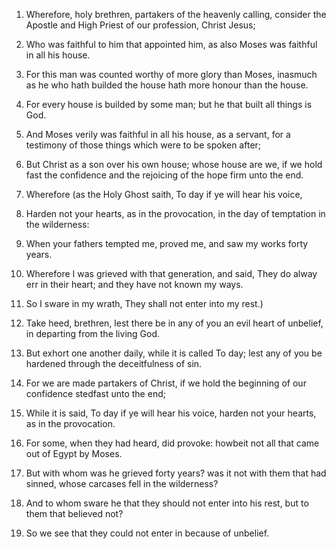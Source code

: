1. Wherefore, holy brethren, partakers of the heavenly calling,
consider the Apostle and High Priest of our profession, Christ Jesus;

2. Who was faithful to him that appointed him, as also Moses was
faithful in all his house.

3. For this man was counted worthy of more glory than Moses, inasmuch
as he who hath builded the house hath more honour than the house.

4. For every house is builded by some man; but he that built all
things is God.

5. And Moses verily was faithful in all his house, as a servant, for
a testimony of those things which were to be spoken after;

6. But
Christ as a son over his own house; whose house are we, if we hold
fast the confidence and the rejoicing of the hope firm unto the end.

7. Wherefore (as the Holy Ghost saith, To day if ye will hear his
voice,

8. Harden not your hearts, as in the provocation, in the day
of temptation in the wilderness:

9. When your fathers tempted me,
proved me, and saw my works forty years.

10. Wherefore I was grieved with that generation, and said, They do
alway err in their heart; and they have not known my ways.

11. So I sware in my wrath, They shall not enter into my rest.)

12. Take heed, brethren, lest there be in any of you an evil heart of
unbelief, in departing from the living God.

13. But exhort one another daily, while it is called To day; lest any
of you be hardened through the deceitfulness of sin.

14. For we are made partakers of Christ, if we hold the beginning of
our confidence stedfast unto the end;

15. While it is said, To day if
ye will hear his voice, harden not your hearts, as in the provocation.

16. For some, when they had heard, did provoke: howbeit not all that
came out of Egypt by Moses.

17. But with whom was he grieved forty years? was it not with them
that had sinned, whose carcases fell in the wilderness?

18. And to
whom sware he that they should not enter into his rest, but to them
that believed not?

19. So we see that they could not enter in
because of unbelief.
